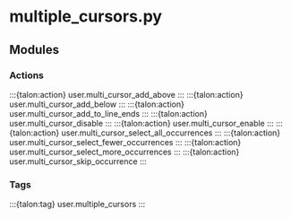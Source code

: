 # multiple_cursors.py

## Modules

### Actions

:::{talon:action} user.multi_cursor_add_above
:::
:::{talon:action} user.multi_cursor_add_below
:::
:::{talon:action} user.multi_cursor_add_to_line_ends
:::
:::{talon:action} user.multi_cursor_disable
:::
:::{talon:action} user.multi_cursor_enable
:::
:::{talon:action} user.multi_cursor_select_all_occurrences
:::
:::{talon:action} user.multi_cursor_select_fewer_occurrences
:::
:::{talon:action} user.multi_cursor_select_more_occurrences
:::
:::{talon:action} user.multi_cursor_skip_occurrence
:::

### Tags

:::{talon:tag} user.multiple_cursors
:::
